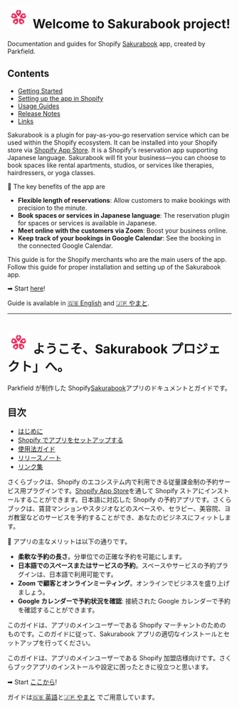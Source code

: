 # <img src="./img/App%20icon.png" alt="drawing" width="50"/> Welcome to Sakurabook project!

Documentation and guides for Shopify [Sakurabook](https://en.sakurabook.jp/) app, created by Parkfield.

## Contents

- [Getting Started](./en/getting-started.md)
- [Setting up the app in Shopify](./en/setting-up-the-app-in-shopify.md)
- [Usage Guides](./en/usage-guides.md)
- [Release Notes](./en/release-notes.md)
- [Links](./en/links.md)

Sakurabook is a plugin for pay-as-you-go reservation service which can be used within the Shopify ecosystem. It can be installed into your Shopify store via [Shopify App Store](https://apps.shopify.com/). It is a Shopify's reservation app supporting Japanese language. Sakurabook will fit your business—you can choose to book spaces like rental apartments, studios, or services like therapies, hairdressers, or yoga classes.

📌 The key benefits of the app are

- **Flexible length of reservations**: Allow customers to make bookings with precision to the minute.
- **Book spaces or services in Japanese language**: The reservation plugin for spaces or services is available in Japanese.
- **Meet online with the customers via Zoom**: Boost your business online.
- **Keep track of your bookings in Google Calendar**: See the booking in the connected Google Calendar.

This guide is for the Shopify merchants who are the main users of the app. Follow this guide for proper installation and setting up of the Sakurabook app.

➡ Start [here](./en/getting-started.md)!

Guide is available in [🇬🇧 English](#welcome-to-sakurabook-project) and [🇯🇵 やまと](#ようこそsakurabook-プロジェクトへ).

---

# <img src="./img/App%20icon.png" alt="drawing" width="50"/> ようこそ、Sakurabook プロジェクト」へ。

Parkfield が制作した Shopify[Sakurabook](https://sakurabook.jp/)アプリのドキュメントとガイドです。

## 目次

- [はじめに](./ja/getting-started.md)
- [Shopify でアプリをセットアップする](./ja/setting-up-the-app-in-shopify.md)
- [使用法ガイド](./ja/usage-guides.md)
- [リリースノート](./ja/release-notes.md)
- [リンク集](./ja/links.md)

さくらブックは、Shopify のエコシステム内で利用できる従量課金制の予約サービス用プラグインです。[Shopify App Store](https://apps.shopify.com/)を通して Shopify ストアにインストールすることができます。日本語に対応した Shopify の予約アプリです。さくらブックは、賃貸マンションやスタジオなどのスペースや、セラピー、美容院、ヨガ教室などのサービスを予約することができ、あなたのビジネスにフィットします。

📌 アプリの主なメリットは以下の通りです。

- **柔軟な予約の長さ**。分単位での正確な予約を可能にします。
- **日本語でのスペースまたはサービスの予約**。スペースやサービスの予約プラグインは、日本語で利用可能です。
- **Zoom で顧客とオンラインミーティング**。オンラインでビジネスを盛り上げましょう。
- **Google カレンダーで予約状況を確認**: 接続された Google カレンダーで予約を確認することができます。

このガイドは、アプリのメインユーザーである Shopify マーチャントのためのものです。このガイドに従って、Sakurabook アプリの適切なインストールとセットアップを行ってください。

このガイドは、アプリのメインユーザーである Shopify 加盟店様向けです。さくらブックアプリのインストールや設定に困ったときに役立つと思います。

➡ Start [ここから](./ja/getting-started.md)!

ガイドは[🇬🇧 英語](#welcome-to-sakurabook-project)と[🇯🇵 やまと](#ようこそsakurabook-プロジェクトへ) でご用意しています。
